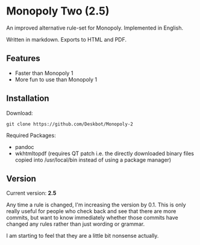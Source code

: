 Monopoly Two (2.5)
==================

An improved alternative rule-set for Monopoly. Implemented in English.

Written in markdown. Exports to HTML and PDF.

Features
--------

* Faster than Monopoly 1
* More fun to use than Monopoly 1

Installation
------------

Download:

`git clone https://github.com/Deskbot/Monopoly-2`

Required Packages:

* pandoc
* wkhtmltopdf (requires QT patch i.e. the directly downloaded binary files copied into /usr/local/bin instead of using a package manager)

Version
-------

Current version: **2.5**

Any time a rule is changed, I'm increasing the version by 0.1. This is only really useful for people who check back and see that there are more commits, but want to know immediately whether those commits have changed any rules rather than just wording or grammar.

I am starting to feel that they are a little bit nonsense actually.